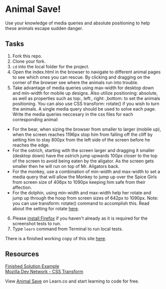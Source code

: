 # Animal Save!

Use your knowledge of media queries and absolute positioning to help these animals escape sudden danger.

## Tasks

1. Fork this repo.
2. Clone your fork.
3. `cd` into the local folder for the project.
4. Open the index.html in the browser to navigate to different animal pages to see which ones you can rescue. By clicking and dragging on the corner of the browser see where the animals run into trouble. 
5. Take advantage of media queries using max-width for desktop down and min-width for mobile up designs. Also utilize positioning: absolute, as well as properties such as top:, left:, right: ,bottom: to set the animals positioning. You can also use CSS transform: rotate() if you wish to turn the animals. A single media query should be used to solve each page.  
Write the media queries neccesary in the css files for each corresponding animal:  
  * For the bear, when sizing the browser from smaller to larger (mobile up), when the screen reaches 1196px stop him from falling off the cliff by setting him to stay 800px from the left side of the screen before he reaches the edge.
  * For the ostrich, starting with the screen larger and dragging it smaller (desktop down) have the ostrich jump upwards 100px closer to the top of the screen to avoid being eaten by the aligator. As the screen gets smaller then he will run on top of Mr. Aligators back.
  * For the monkey, use a combination of min-width and max-width to set a media query that will allow the Monkey to jump up over the Spice Girls from screen size of 406px to 1090px keeping him safe from their affection.
  * For the dolphin, using min-width and max-width help her rotate and jump up through the hoop from screen sizes of 642px to 1090px. Note: you can use transform: rotate() command to accomplish this. Read about the setting for rotate [here](https://developer.mozilla.org/en-US/docs/Web/CSS/transform).
6. Please <a href="https://www.mozilla.org/en-US/firefox/new/" target="_blank">install Firefox</a> if you haven't already as it is required for the screenshot tests to run.
7. Type `learn` command from Terminal to run local tests.

 There is a finished working copy of this site [here](http://learn-co-curriculum.github.io/animal-save/).

## Resources
 
[Finished Solution Example](http://learn-co-curriculum.github.io/animal-save/)  
[Mozilla Dev Network - CSS Transform](https://developer.mozilla.org/en-US/docs/Web/CSS/transform)

<p data-visibility='hidden'>View <a href='https://learn.co/lessons/animal-save'>Animal Save</a> on Learn.co and start learning to code for free.</p>
